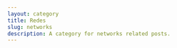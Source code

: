 ```yaml
---
layout: category
title: Redes
slug: networks
description: A category for networks related posts.
---
```

